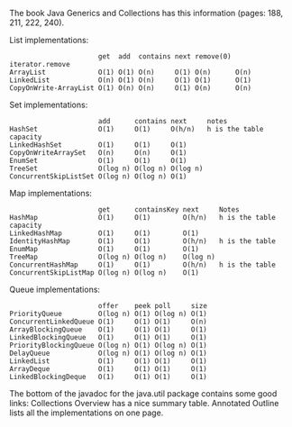 


The book Java Generics and Collections has this information (pages: 188, 211, 222, 240).

List implementations:

	                      get  add  contains next remove(0) iterator.remove
	ArrayList             O(1) O(1) O(n)     O(1) O(n)      O(n)
	LinkedList            O(n) O(1) O(n)     O(1) O(1)      O(1)
	CopyOnWrite-ArrayList O(1) O(n) O(n)     O(1) O(n)      O(n)

Set implementations:

	                      add      contains next     notes
	HashSet               O(1)     O(1)     O(h/n)   h is the table capacity
	LinkedHashSet         O(1)     O(1)     O(1) 
	CopyOnWriteArraySet   O(n)     O(n)     O(1) 
	EnumSet               O(1)     O(1)     O(1) 
	TreeSet               O(log n) O(log n) O(log n)
	ConcurrentSkipListSet O(log n) O(log n) O(1)

Map implementations:

	                      get      containsKey next     Notes
	HashMap               O(1)     O(1)        O(h/n)   h is the table capacity
	LinkedHashMap         O(1)     O(1)        O(1) 
	IdentityHashMap       O(1)     O(1)        O(h/n)   h is the table 
	EnumMap               O(1)     O(1)        O(1) 
	TreeMap               O(log n) O(log n)    O(log n) 
	ConcurrentHashMap     O(1)     O(1)        O(h/n)   h is the table 
	ConcurrentSkipListMap O(log n) O(log n)    O(1)

Queue implementations:

	                      offer    peek poll     size
	PriorityQueue         O(log n) O(1) O(log n) O(1)
	ConcurrentLinkedQueue O(1)     O(1) O(1)     O(n)
	ArrayBlockingQueue    O(1)     O(1) O(1)     O(1)
	LinkedBlockingQueue   O(1)     O(1) O(1)     O(1)
	PriorityBlockingQueue O(log n) O(1) O(log n) O(1)
	DelayQueue            O(log n) O(1) O(log n) O(1)
	LinkedList            O(1)     O(1) O(1)     O(1)
	ArrayDeque            O(1)     O(1) O(1)     O(1)
	LinkedBlockingDeque   O(1)     O(1) O(1)     O(1)

The bottom of the javadoc for the java.util package contains some good links:
Collections Overview has a nice summary table.
Annotated Outline lists all the implementations on one page.